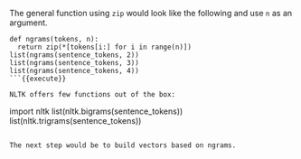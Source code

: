 The general function using `zip` would look like the following and use `n` as an argument.

```
def ngrams(tokens, n):
  return zip(*[tokens[i:] for i in range(n)])
list(ngrams(sentence_tokens, 2))
list(ngrams(sentence_tokens, 3))
list(ngrams(sentence_tokens, 4))
```{{execute}}

NLTK offers few functions out of the box:

```
import nltk
list(nltk.bigrams(sentence_tokens))
list(nltk.trigrams(sentence_tokens))
```{{execute}}

The next step would be to build vectors based on ngrams.

